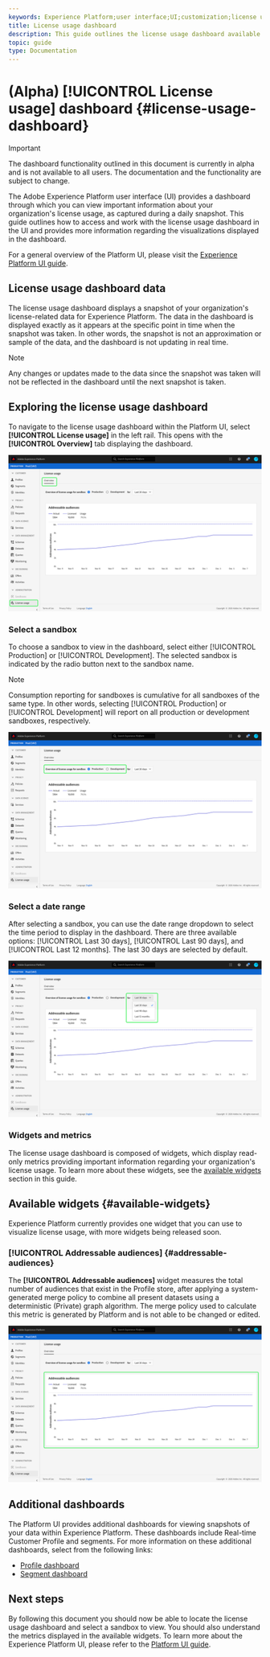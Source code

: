 ```yaml
---
keywords: Experience Platform;user interface;UI;customization;license usage dashboard;dashboard;license usage;entitlement;consumption
title: License usage dashboard
description: This guide outlines the license usage dashboard available in the Adobe Experience Platform UI. 
topic: guide
type: Documentation
---
```


# (Alpha) [!UICONTROL License usage] dashboard {#license-usage-dashboard}

>[!IMPORTANT]
>
>The dashboard functionality outlined in this document is currently in alpha and is not available to all users. The documentation and the functionality are subject to change.

The Adobe Experience Platform user interface (UI) provides a dashboard through which you can view important information about your organization's license usage, as captured during a daily snapshot. This guide outlines how to access and work with the license usage dashboard in the UI and provides more information regarding the visualizations displayed in the dashboard.  

For a general overview of the Platform UI, please visit the [Experience Platform UI guide](ui-guide.md).

## License usage dashboard data

The license usage dashboard displays a snapshot of your organization's license-related data for Experience Platform. The data in the dashboard is displayed exactly as it appears at the specific point in time when the snapshot was taken. In other words, the snapshot is not an approximation or sample of the data, and the dashboard is not updating in real time.

>[!NOTE]
>
>Any changes or updates made to the data since the snapshot was taken will not be reflected in the dashboard until the next snapshot is taken.

## Exploring the license usage dashboard

To navigate to the license usage dashboard within the Platform UI, select **[!UICONTROL License usage]** in the left rail. This opens with the **[!UICONTROL Overview]** tab displaying the dashboard.

![](images/license-usage-dashboard/dashboard-overview.png)

### Select a sandbox

To choose a sandbox to view in the dashboard, select either [!UICONTROL Production] or [!UICONTROL Development]. The selected sandbox is indicated by the radio button next to the sandbox name. 

>[!NOTE]
>
>Consumption reporting for sandboxes is cumulative for all sandboxes of the same type. In other words, selecting [!UICONTROL Production] or [!UICONTROL Development] will report on all production or development sandboxes, respectively.

![](images/license-usage-dashboard/select-sandbox.png)

### Select a date range

After selecting a sandbox, you can use the date range dropdown to select the time period to display in the dashboard. There are three available options: [!UICONTROL Last 30 days], [!UICONTROL Last 90 days], and [!UICONTROL Last 12 months]. The last 30 days are selected by default.

![](images/license-usage-dashboard/select-date-range.png)

### Widgets and metrics

The license usage dashboard is composed of widgets, which display read-only metrics providing important information regarding your organization's license usage. To learn more about these widgets, see the [available widgets](#available-widgets) section in this guide.

## Available widgets {#available-widgets}

Experience Platform currently provides one widget that you can use to visualize license usage, with more widgets being released soon. 

<!-- Select the name of a widget below to learn more:

* [!UICONTROL Addressable audiences](#addressable-audiences) -->

### [!UICONTROL Addressable audiences] {#addressable-audiences}

The **[!UICONTROL Addressable audiences]** widget measures the total number of audiences that exist in the Profile store, after applying a system-generated merge policy to combine all present datasets using a deterministic (Private) graph algorithm. The merge policy used to calculate this metric is generated by Platform and is not able to be changed or edited.

![](images/license-usage-dashboard/addressable-audiences.png)

## Additional dashboards

The Platform UI provides additional dashboards for viewing snapshots of your data within Experience Platform. These dashboards include Real-time Customer Profile and segments. For more information on these additional dashboards, select from the following links:

* [Profile dashboard](../profile/ui/profile-dashboard.md)
* [Segment dashboard](../segmentation/ui/segment-dashboard.md)

## Next steps

By following this document you should now be able to locate the license usage dashboard and select a sandbox to view. You should also understand the metrics displayed in the available widgets. To learn more about the Experience Platform UI, please refer to the [Platform UI guide](ui-guide.md).